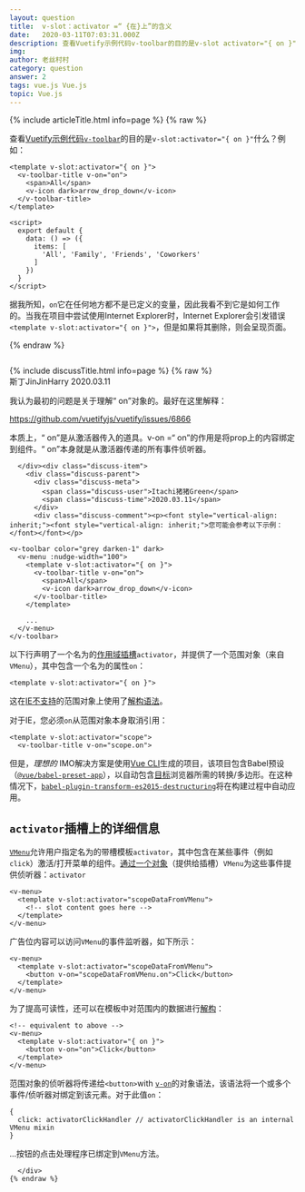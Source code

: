 ```yaml
---
layout: question
title:  v-slot：activator =“ {在}上”的含义
date:   2020-03-11T07:03:31.000Z
description: 查看Vuetify示例代码v-toolbar的目的是v-slot activator="{ on }"什么？例如：<template v-slot a...
img: 
author: 老丝村村
category: question
answer: 2
tags: vue.js Vue.js
topic: Vue.js
---
```

<div class="article-root">
  <div class="article">
    {% include articleTitle.html info=page %}
    {% raw %}
    <div class="article-content"><p><font style="vertical-align: inherit;"><font style="vertical-align: inherit;">查看</font></font><a href="https://vuetifyjs.com/en/components/toolbars#toolbar" rel="noreferrer"><font style="vertical-align: inherit;"><font style="vertical-align: inherit;">Vuetify示例代码</font></font><code>v-toolbar</code></a><font style="vertical-align: inherit;"><font style="vertical-align: inherit;">的目的是</font></font><code>v-slot:activator="{ on }"</code><font style="vertical-align: inherit;"><font style="vertical-align: inherit;">什么？</font><font style="vertical-align: inherit;">例如：</font></font></p>

<pre class="lang-html prettyprint-override"><code>&lt;template v-slot:activator="{ on }"&gt;<font></font>
  &lt;v-toolbar-title v-on="on"&gt;<font></font>
    &lt;span&gt;All&lt;/span&gt;<font></font>
    &lt;v-icon dark&gt;arrow_drop_down&lt;/v-icon&gt;<font></font>
  &lt;/v-toolbar-title&gt;<font></font>
&lt;/template&gt;<font></font>
<font></font>
&lt;script&gt;<font></font>
  export default {<font></font>
    data: () =&gt; ({<font></font>
      items: [<font></font>
        'All', 'Family', 'Friends', 'Coworkers'<font></font>
      ]<font></font>
    })<font></font>
  }<font></font>
&lt;/script&gt;<font></font>
</code></pre>

<p><font style="vertical-align: inherit;"><font style="vertical-align: inherit;">据我所知，</font></font><code>on</code><font style="vertical-align: inherit;"><font style="vertical-align: inherit;">它在任何地方都不是已定义的变量，因此我看不到它是如何工作的。</font><font style="vertical-align: inherit;">当我在项目中尝试使用Internet Explorer时，Internet Explorer会引发错误</font></font><code>&lt;template v-slot:activator="{ on }"&gt;</code><font style="vertical-align: inherit;"><font style="vertical-align: inherit;">，但是如果将其删除，则会呈现页面。</font></font></p></div>
    {% endraw %}
  </div>
  <p style="height: 0;width:0;overflow: hidden;"> 第710篇《v-slot：activator =“ {在}上”的含义》来自Winter(https://github.com/aiyld/aiyld.github.io)的站点</p>
  <div class="discuss-wrapper">
    {% include discussTitle.html info=page %}
    {% raw %}
    <div class="discuss-item">
        <div class="discuss-parent">
          <div class="discuss-meta">
            <span class="discuss-user">斯丁JinJinHarry</span>
            <span class="discuss-time">2020.03.11</span>
          </div>
          <div class="discuss-comment"><p><font style="vertical-align: inherit;"><font style="vertical-align: inherit;">我认为最初的问题是关于理解“ on”对象的。</font><font style="vertical-align: inherit;">最好在这里解释：</font></font></p>

<p><a href="https://github.com/vuetifyjs/vuetify/issues/6866" rel="nofollow noreferrer"><font style="vertical-align: inherit;"><font style="vertical-align: inherit;">https://github.com/vuetifyjs/vuetify/issues/6866</font></font></a></p>

<p><font style="vertical-align: inherit;"><font style="vertical-align: inherit;">本质上，“ on”是从激活器传入的道具。</font><font style="vertical-align: inherit;">v-on =“ on”的作用是将prop上的内容绑定到组件。</font><font style="vertical-align: inherit;">“ on”本身就是从激活器传递的所有事件侦听器。</font></font></p></div>
        </div>
        
      </div><div class="discuss-item">
        <div class="discuss-parent">
          <div class="discuss-meta">
            <span class="discuss-user">Itachi猪猪Green</span>
            <span class="discuss-time">2020.03.11</span>
          </div>
          <div class="discuss-comment"><p><font style="vertical-align: inherit;"><font style="vertical-align: inherit;">您可能会参考以下示例：</font></font></p>

<pre class="lang-html prettyprint-override"><code>&lt;v-toolbar color="grey darken-1" dark&gt;<font></font>
  &lt;v-menu :nudge-width="100"&gt;<font></font>
    &lt;template v-slot:activator="{ on }"&gt;<font></font>
      &lt;v-toolbar-title v-on="on"&gt;<font></font>
        &lt;span&gt;All&lt;/span&gt;<font></font>
        &lt;v-icon dark&gt;arrow_drop_down&lt;/v-icon&gt;<font></font>
      &lt;/v-toolbar-title&gt;<font></font>
    &lt;/template&gt;<font></font>
<font></font>
    ...<font></font>
  &lt;/v-menu&gt;<font></font>
&lt;/v-toolbar&gt;<font></font>
</code></pre>

<p><font style="vertical-align: inherit;"><font style="vertical-align: inherit;">以下行声明了一个</font><font style="vertical-align: inherit;">名为</font><font style="vertical-align: inherit;">的</font></font><a href="https://vuejs.org/v2/guide/components-slots.html#Scoped-Slots" rel="noreferrer"><font style="vertical-align: inherit;"><font style="vertical-align: inherit;">作用域插槽</font></font></a><font style="vertical-align: inherit;"></font><code>activator</code><font style="vertical-align: inherit;"><font style="vertical-align: inherit;">，并提供了一个范围对象（来自</font></font><code>VMenu</code><font style="vertical-align: inherit;"><font style="vertical-align: inherit;">），其中包含一个名为的属性</font></font><code>on</code><font style="vertical-align: inherit;"><font style="vertical-align: inherit;">：</font></font></p>

<pre class="lang-html prettyprint-override"><code>&lt;template v-slot:activator="{ on }"&gt;
</code></pre>

<p><font style="vertical-align: inherit;"><font style="vertical-align: inherit;">这</font><font style="vertical-align: inherit;">在</font><a href="https://developer.mozilla.org/en-US/docs/Web/JavaScript/Reference/Operators/Destructuring_assignment#Browser_compatibility" rel="noreferrer"><font style="vertical-align: inherit;">IE不支持</font></a><font style="vertical-align: inherit;">的范围对象上</font><font style="vertical-align: inherit;">使用了</font></font><a href="https://vuejs.org/v2/guide/components-slots.html#Destructuring-Slot-Props" rel="noreferrer"><font style="vertical-align: inherit;"><font style="vertical-align: inherit;">解构语法</font></font></a><font style="vertical-align: inherit;"><font style="vertical-align: inherit;">。</font></font><a href="https://developer.mozilla.org/en-US/docs/Web/JavaScript/Reference/Operators/Destructuring_assignment#Browser_compatibility" rel="noreferrer"><font style="vertical-align: inherit;"></font></a><font style="vertical-align: inherit;"></font></p>

<p><font style="vertical-align: inherit;"><font style="vertical-align: inherit;">对于IE，您必须</font></font><code>on</code><font style="vertical-align: inherit;"><font style="vertical-align: inherit;">从范围对象本身</font><font style="vertical-align: inherit;">取消引用</font><font style="vertical-align: inherit;">：</font></font></p>

<pre class="lang-html prettyprint-override"><code>&lt;template v-slot:activator="scope"&gt;<font></font>
  &lt;v-toolbar-title v-on="scope.on"&gt;<font></font>
</code></pre>

<p><font style="vertical-align: inherit;"><font style="vertical-align: inherit;">但是，</font></font><em><font style="vertical-align: inherit;"><font style="vertical-align: inherit;">理想的</font></font></em><font style="vertical-align: inherit;"><font style="vertical-align: inherit;"> IMO解决方案是使用</font></font><a href="https://cli.vuejs.org/" rel="noreferrer"><font style="vertical-align: inherit;"><font style="vertical-align: inherit;">Vue CLI</font></font></a><font style="vertical-align: inherit;"><font style="vertical-align: inherit;">生成的项目，该项目包含Babel预设（</font></font><a href="https://github.com/vuejs/vue-cli/tree/dev/packages/%40vue/babel-preset-app" rel="noreferrer"><code>@vue/babel-preset-app</code></a><font style="vertical-align: inherit;"><font style="vertical-align: inherit;">），以自动包含</font></font><a href="https://github.com/vuejs/vue-cli/tree/dev/packages/%40vue/babel-preset-app#targets" rel="noreferrer"><font style="vertical-align: inherit;"><font style="vertical-align: inherit;">目标</font></font></a><font style="vertical-align: inherit;"><font style="vertical-align: inherit;">浏览器</font><font style="vertical-align: inherit;">所需的转换/多边形</font><font style="vertical-align: inherit;">。</font><font style="vertical-align: inherit;">在这种情况下，</font></font><a href="https://babeljs.io/docs/en/babel-plugin-transform-es2015-destructuring" rel="noreferrer"><code>babel-plugin-transform-es2015-destructuring</code></a><font style="vertical-align: inherit;"><font style="vertical-align: inherit;">将在构建过程中自动应用。</font></font></p>

<h2><font style="vertical-align: inherit;"></font><code>activator</code><font style="vertical-align: inherit;"><font style="vertical-align: inherit;">插槽</font><font style="vertical-align: inherit;">上的详细信息</font></font></h2>

<p><a href="https://vuetifyjs.com/en/components/menus#slots" rel="noreferrer"><code>VMenu</code></a><font style="vertical-align: inherit;"><font style="vertical-align: inherit;">允许用户指定名为的带槽模板</font></font><code>activator</code><font style="vertical-align: inherit;"><font style="vertical-align: inherit;">，其中包含在某些事件（例如</font></font><code>click</code><font style="vertical-align: inherit;"><font style="vertical-align: inherit;">）</font><font style="vertical-align: inherit;">激活/打开菜单的组件</font><font style="vertical-align: inherit;">。</font><a href="https://github.com/vuetifyjs/vuetify/blob/1b4dbae58cbfdeda4edbc14104a53ce9c0a36f62/packages/vuetify/src/components/VMenu/mixins/menu-generators.js#L22" rel="noreferrer"><font style="vertical-align: inherit;">通过一个对象</font></a><font style="vertical-align: inherit;">（提供给</font><font style="vertical-align: inherit;">插槽）</font></font><code>VMenu</code><font style="vertical-align: inherit;"><font style="vertical-align: inherit;">为这些事件提供侦听器</font><font style="vertical-align: inherit;">：</font></font><a href="https://github.com/vuetifyjs/vuetify/blob/1b4dbae58cbfdeda4edbc14104a53ce9c0a36f62/packages/vuetify/src/components/VMenu/mixins/menu-generators.js#L22" rel="noreferrer"><font style="vertical-align: inherit;"></font></a><font style="vertical-align: inherit;"></font><code>activator</code><font style="vertical-align: inherit;"></font></p>

<pre class="lang-html prettyprint-override"><code>&lt;v-menu&gt;<font></font>
  &lt;template v-slot:activator="scopeDataFromVMenu"&gt;<font></font>
    &lt;!-- slot content goes here --&gt;<font></font>
  &lt;/template&gt;<font></font>
&lt;/v-menu&gt;<font></font>
</code></pre>

<p><font style="vertical-align: inherit;"><font style="vertical-align: inherit;">广告位内容可以访问</font></font><code>VMenu</code><font style="vertical-align: inherit;"><font style="vertical-align: inherit;">的事件监听器，如下所示：</font></font></p>

<pre class="lang-html prettyprint-override"><code>&lt;v-menu&gt;<font></font>
  &lt;template v-slot:activator="scopeDataFromVMenu"&gt;<font></font>
    &lt;button v-on="scopeDataFromVMenu.on"&gt;Click&lt;/button&gt;<font></font>
  &lt;/template&gt;<font></font>
&lt;/v-menu&gt;<font></font>
</code></pre>

<p><font style="vertical-align: inherit;"><font style="vertical-align: inherit;">为了提高可读性，还可以</font><font style="vertical-align: inherit;">在模板中</font><font style="vertical-align: inherit;">对范围内的数据进行</font></font><a href="https://vuejs.org/v2/guide/components-slots.html#Destructuring-Slot-Props" rel="noreferrer"><font style="vertical-align: inherit;"><font style="vertical-align: inherit;">解构</font></font></a><font style="vertical-align: inherit;"><font style="vertical-align: inherit;">：</font></font></p>

<pre class="lang-html prettyprint-override"><code>&lt;!-- equivalent to above --&gt;<font></font>
&lt;v-menu&gt;<font></font>
  &lt;template v-slot:activator="{ on }"&gt;<font></font>
    &lt;button v-on="on"&gt;Click&lt;/button&gt;<font></font>
  &lt;/template&gt;<font></font>
&lt;/v-menu&gt;<font></font>
</code></pre>

<p><font style="vertical-align: inherit;"><font style="vertical-align: inherit;">范围对象的侦听器将传递给</font></font><code>&lt;button&gt;</code><font style="vertical-align: inherit;"><font style="vertical-align: inherit;">with </font></font><a href="https://vuejs.org/v2/api/#v-on" rel="noreferrer"><code>v-on</code></a><font style="vertical-align: inherit;"><font style="vertical-align: inherit;">的对象语法，该语法将一个或多个事件/侦听器对绑定到该元素。</font><font style="vertical-align: inherit;">对于此值</font></font><code>on</code><font style="vertical-align: inherit;"><font style="vertical-align: inherit;">：</font></font></p>

<pre class="lang-js prettyprint-override"><code>{<font></font>
  click: activatorClickHandler // activatorClickHandler is an internal VMenu mixin<font></font>
}<font></font>
</code></pre>

<p><font style="vertical-align: inherit;"><font style="vertical-align: inherit;">...按钮的点击处理程序已绑定到</font></font><code>VMenu</code><font style="vertical-align: inherit;"><font style="vertical-align: inherit;">方法。</font></font></p></div>
        </div>
        
      </div>
    {% endraw %}
  </div>
<div>
